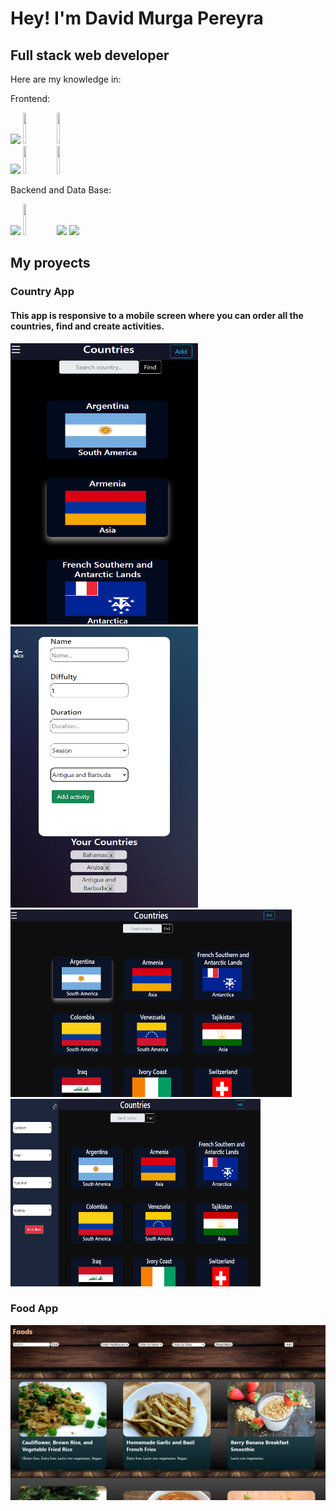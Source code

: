 <h1>Hey! I'm David Murga Pereyra</h1> 

<strong><h2>Full stack web developer</h2></strong>

Here are my knowledge in: 


Frontend:

<p>
  <code><img width="10%" src="https://www.vectorlogo.zone/logos/w3_html5/w3_html5-ar21.svg"></code>
  <code><img width="10%" height="50px" src="https://github.com/WanCirone/wancirone/blob/main/logos/1200px-Devicon-css3-plain.svg.png"></code>
  <code><img width="10%" height="50px" src="https://github.com/WanCirone/wancirone/blob/main/logos/javascript-1.svg"></code>
  <br />
  <code><img width="10%" src="https://www.vectorlogo.zone/logos/reactjs/reactjs-ar21.svg"></code>
  <code><img width="10%" height="45" src="https://cdn.worldvectorlogo.com/logos/redux.svg"></code>
   <code><img width="10%" height="45" src="https://cdn.worldvectorlogo.com/logos/bootstrap-4.svg"></code>
  
  Backend and Data Base:
  
  <code><img width="10%" src="https://www.vectorlogo.zone/logos/nodejs/nodejs-ar21.svg"></code>
  <code><img  width="10%" height="50px" src="https://github.com/WanCirone/wancirone/blob/main/logos/expressjs.svg"></code>
  <code><img width="10%" src="https://www.vectorlogo.zone/logos/postgresql/postgresql-ar21.svg"></code>
  <code><img width="10%" src="https://www.vectorlogo.zone/logos/sequelizejs/sequelizejs-ar21.svg"></code>
  <br />
</p>

<h2>My proyects</h2>

<h3>Country App</h3>

<h4>This app is responsive to a mobile screen where you can order all the countries, find and create activities.</h4>
<span><img width='300px' height='450px' src='https://github.com/David-j787/David-j787/blob/main/home-mobile.png'/>
<img width='300px' height='450px' src='https://github.com/David-j787/David-j787/blob/main/add-mobile.png'/>
  </span>
  <span>
<img width='450px' height='300px' src='https://github.com/David-j787/David-j787/blob/main/home-pc.png'/>
<img width='400px' height='300px' src='https://github.com/David-j787/David-j787/blob/main/menu-pc.png'/>
  </span>


<h3>Food App</h3>

<img src='https://github.com/David-j787/David-j787/blob/main/Screenshot_13.png'>



